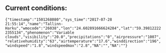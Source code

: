 ## Current conditions: 
 ``` {"timestamp":"1501268080","sys_time":"2017-07-28 21:55:14","name":"Tallinn-Harku","wmocode":"26038","lon":"24.602891666624284","lat":"59.398122222355134","phenomenon":"Variable clouds","visibility":"20.0","precipitations":"0","airpressure":"1007","relativehumidity":"63","airtemperature":"17.6","winddirection":"196","windspeed":"1.8","windspeedmax":"2.8","NA":"","NA":""} ```
